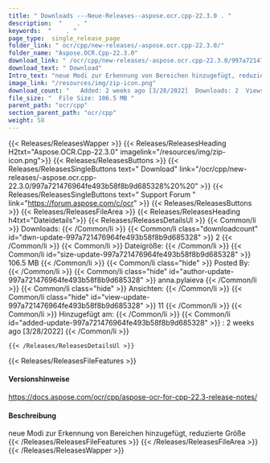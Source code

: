 ```yaml
---
title: " Downloads ---Neue-Releases--aspose.ocr.cpp-22.3.0 . "
description:  "    . " 
keywords:  "    . " 
page_type:  single_release_page
folder_link: " ocr/cpp/new-releases/-aspose.ocr.cpp-22.3.0/"
folder_name: "Aspose.OCR.Cpp-22.3.0"
download_link: " /ocr/cpp/new-releases/-aspose.ocr.cpp-22.3.0/997a721476964fe493b58f8b9d685328"
download_text: " Download"
Intro_text: "neue Modi zur Erkennung von Bereichen hinzugefügt, reduzierte Größe"
image_link: "/resources/img/zip-icon.png"
download_count: "   Added: 2 weeks ago [3/28/2022]  Downloads: 2  Views: 10"
file_size: "  File Size: 106.5 MB "
parent_path: "ocr/cpp"
section_parent_path: "ocr/cpp"
weight: 58
---
```


{{< Releases/ReleasesWapper >}}
  {{< Releases/ReleasesHeading H2txt="Aspose.OCR.Cpp-22.3.0" imagelink="/resources/img/zip-icon.png">}}
  {{< Releases/ReleasesButtons >}}
    {{< Releases/ReleasesSingleButtons text=" Download" link="/ocr/cpp/new-releases/-aspose.ocr.cpp-22.3.0/997a721476964fe493b58f8b9d685328%20%20" >}}
    {{< Releases/ReleasesSingleButtons text=" Support Forum " link="https://forum.aspose.com/c/ocr" >}}
  {{< Releases/ReleasesButtons >}}
  {{< Releases/ReleasesFileArea >}}
    {{< Releases/ReleasesHeading h4txt="Dateidetails">}}
    {{< Releases/ReleasesDetailsUl >}}
            {{< Common/li >}} Downloads: {{< /Common/li >}}
      {{< Common/li class="downloadcount" id="dwn-update-997a721476964fe493b58f8b9d685328" >}} 2 {{< /Common/li >}}
      {{< Common/li >}} Dateigröße: {{< /Common/li >}}
      {{< Common/li id="size-update-997a721476964fe493b58f8b9d685328" >}} 106.5 MB {{< /Common/li >}} 
      {{< Common/li  class="hide" >}} Posted By: {{< /Common/li >}} 
      {{< Common/li class="hide" id="author-update-997a721476964fe493b58f8b9d685328" >}} anna.pylaieva {{< /Common/li >}}
      {{< Common/li class="hide" >}} Ansichten: {{< /Common/li >}}
      {{< Common/li class="hide" id="view-update-997a721476964fe493b58f8b9d685328" >}} 11 {{< /Common/li >}}
      {{< Common/li >}} Hinzugefügt am: {{< /Common/li >}}
      {{< Common/li id="added-update-997a721476964fe493b58f8b9d685328" >}} : 2 weeks ago [3/28/2022] {{< /Common/li >}} 

    {{< /Releases/ReleasesDetailsUl >}}

  {{< Releases/ReleasesFileFeatures >}}
      <h4>Versionshinweise</h4><div> <a href="https://docs.aspose.com/ocr/cpp/aspose-ocr-for-cpp-22.3-release-notes/">https://docs.aspose.com/ocr/cpp/aspose-ocr-for-cpp-22.3-release-notes/</a></div><h4> Beschreibung</h4><div class="HTMLDescription"> neue Modi zur Erkennung von Bereichen hinzugefügt, reduzierte Größe</div>
  {{< /Releases/ReleasesFileFeatures >}}
 {{< /Releases/ReleasesFileArea >}}
{{< /Releases/ReleasesWapper >}}



